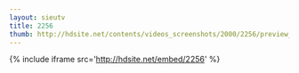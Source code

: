 ```yaml
---
layout: sieutv
title: 2256
thumb: http://hdsite.net/contents/videos_screenshots/2000/2256/preview_360p.mp4.jpg
---
```

{% include iframe src='http://hdsite.net/embed/2256' %}
 
